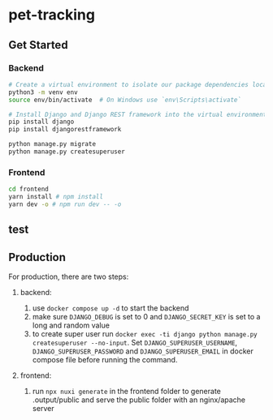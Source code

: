 # pet-tracking

## Get Started

### Backend

```sh
# Create a virtual environment to isolate our package dependencies locally
python3 -m venv env
source env/bin/activate  # On Windows use `env\Scripts\activate`

# Install Django and Django REST framework into the virtual environment
pip install django
pip install djangorestframework

python manage.py migrate
python manage.py createsuperuser
```

### Frontend

```sh
cd frontend
yarn install # npm install
yarn dev -o # npm run dev -- -o
```

## test

## Production

For production, there are two steps:

1. backend:
   1. use `docker compose up -d` to start the backend
   2. make sure `DJANGO_DEBUG` is set to 0 and `DJANGO_SECRET_KEY` is set to a long and random value
   3. to create super user run `docker exec -ti django python manage.py createsuperuser --no-input`. Set `DJANGO_SUPERUSER_USERNAME`, `DJANGO_SUPERUSER_PASSWORD` and `DJANGO_SUPERUSER_EMAIL` in docker compose file before running the command.

2. frontend:
   1. run `npx nuxi generate` in the frontend folder to generate .output/public and serve the public folder with an nginx/apache server
